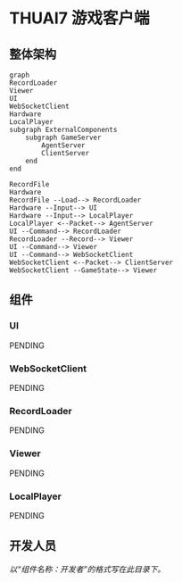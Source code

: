 # THUAI7 游戏客户端

## 整体架构

```mermaid
graph
RecordLoader
Viewer
UI
WebSocketClient
Hardware
LocalPlayer
subgraph ExternalComponents
    subgraph GameServer
        AgentServer
        ClientServer
    end
end

RecordFile
Hardware
RecordFile --Load--> RecordLoader
Hardware --Input--> UI
Hardware --Input--> LocalPlayer
LocalPlayer <--Packet--> AgentServer
UI --Command--> RecordLoader
RecordLoader --Record--> Viewer
UI --Command--> Viewer
UI --Command--> WebSocketClient
WebSocketClient <--Packet--> ClientServer
WebSocketClient --GameState--> Viewer
```

## 组件

### UI

PENDING

### WebSocketClient

PENDING

### RecordLoader

PENDING

### Viewer

PENDING

### LocalPlayer

PENDING

## 开发人员

*以“组件名称：开发者”的格式写在此目录下。*
